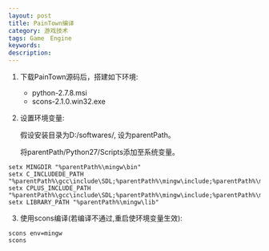 ```yaml
---
layout: post
title: PainTown编译
category: 游戏技术
tags: Game　Engine
keywords: 
description: 
---
```


1. 下载PainTown源码后，搭建如下环境:
   
   * python-2.7.8.msi
   * scons-2.1.0.win32.exe


2. 设置环境变量:

   假设安装目录为D:/softwares/, 设为parentPath。
   
   将parentPath/Python27/Scripts添加至系统变量。

```
setx MINGDIR "%parentPath%\mingw\bin"
setx C_INCLUDEDE_PATH "%parentPath%\gcc\include\SDL;%parentPath%\mingw\include;%parentPath%\mingw\include\freetype2;%parentPath%\mingw\include\SDL"
setx CPLUS_INCLUDE_PATH "%parentPath%\gcc\include\SDL;%parentPath%\mingw\include;%parentPath%\mingw\\freetype2;%parentPath%\mingw\include\SDL"
setx LIBRARY_PATH "%parentPath%\mingw\lib"
```


3. 使用scons编译(若编译不通过,重启使环境变量生效):

```
scons env=mingw
scons
```
